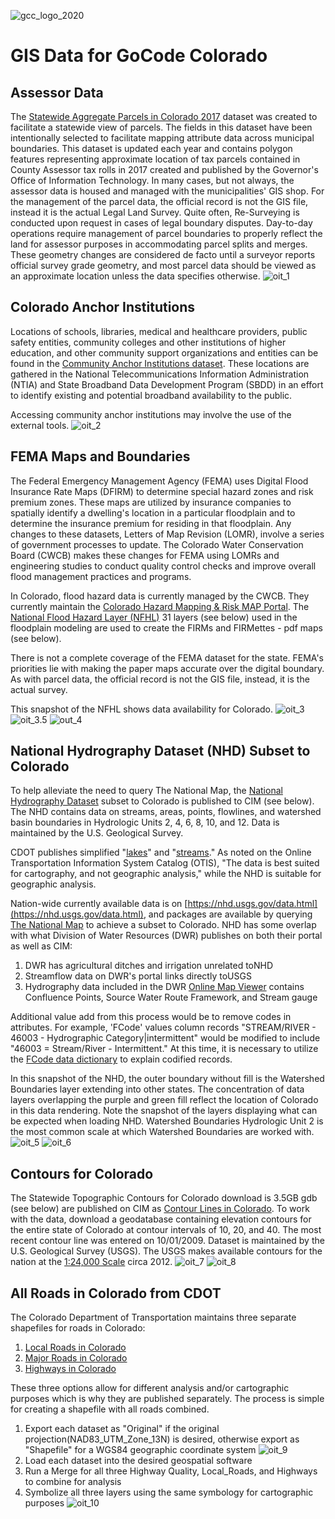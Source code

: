 ![gcc_logo_2020](https://github.com/GoCodeColorado/GoCodeColorado-kbase-public/blob/master/Images/GC20_Logo_Condensed_transp%20-%20Copy.png)

# GIS Data for GoCode Colorado

## Assessor Data


The [Statewide Aggregate Parcels in Colorado 2017](https://data.colorado.gov/Local-Aggregation/Statewide-Aggregate-Parcels-in-Colorado-2017/izys-vycy) dataset was created to facilitate a statewide view of parcels. The fields in this dataset have been intentionally selected to facilitate mapping attribute data across municipal boundaries. This dataset is updated each year and contains polygon features representing approximate location of tax parcels contained in County Assessor tax rolls in 2017 created and published by the Governor&#39;s Office of Information Technology. In many cases, but not always, the assessor data is housed and managed with the municipalities&#39; GIS shop. For the management of the parcel data, the official record is not the GIS file, instead it is the actual Legal Land Survey. Quite often, Re-Surveying is conducted upon request in cases of legal boundary disputes. Day-to-day operations require management of parcel boundaries to properly reflect the land for assessor purposes in accommodating parcel splits and merges. These geometry changes are considered de facto until a surveyor reports official survey grade geometry, and most parcel data should be viewed as an approximate location unless the data specifies otherwise.
![oit_1](./images/oit_1.jpg)

## Colorado Anchor Institutions

Locations of schools, libraries, medical and healthcare providers, public safety entities, community colleges and other institutions of higher education, and other community support organizations and entities can be found in the [Community Anchor Institutions dataset](https://data.colorado.gov/Telecommunications/Community-Anchor-Institutions-2017/ysa7-n95j). These locations are gathered in the National Telecommunications Information Administration (NTIA) and State Broadband Data Development Program (SBDD) in an effort to identify existing and potential broadband availability to the public.

Accessing community anchor institutions may involve the use of the external tools.
![oit_2](./images/oit_2.jpg)

## FEMA Maps and Boundaries

The Federal Emergency Management Agency (FEMA) uses Digital Flood Insurance Rate Maps (DFIRM) to determine special hazard zones and risk premium zones. These maps are utilized by insurance companies to spatially identify a dwelling&#39;s location in a particular floodplain and to determine the insurance premium for residing in that floodplain. Any changes to these datasets, Letters of Map Revision (LOMR), involve a series of government processes to update. The Colorado Water Conservation Board (CWCB) makes these changes for FEMA using LOMRs and engineering studies to conduct quality control checks and improve overall flood management practices and programs.

In Colorado, flood hazard data is currently managed by the CWCB. They currently maintain the [Colorado Hazard Mapping & Risk MAP Portal](http://coloradohazardmapping.com/hazardMapping/floodplainMapping/). The [National Flood Hazard Layer (NFHL)](https://hazards-fema.maps.arcgis.com/apps/webappviewer/index.html?id=8b0adb51996444d4879338b5529aa9cd) 31 layers (see below) used in the floodplain modeling are used to create the FIRMs and FIRMettes - pdf maps (see below).

There is not a complete coverage of the FEMA dataset for the state. FEMA&#39;s priorities lie with making the paper maps accurate over the digital boundary. As with parcel data, the official record is not the GIS file, instead, it is the actual survey.

This snapshot of the NFHL shows data availability for Colorado.
![oit_3](./images/oit_3.jpg)
![oit_3.5](./images/oit_3.jpg)
![out_4](./images/out_4.jpg)

## National Hydrography Dataset (NHD) Subset to Colorado

To help alleviate the need to query The National Map, the [National Hydrography Dataset](https://data.colorado.gov/Water/National-Hydrography-Dataset-NHD-in-Colorado/5ccs-vx79) subset to Colorado is published to CIM (see below). The NHD contains data on streams, areas, points, flowlines, and watershed basin boundaries in Hydrologic Units 2, 4, 6, 8, 10, and 12. Data is maintained by the U.S. Geological Survey.

CDOT publishes simplified &quot;[lakes](https://data.colorado.gov/Water/Lakes-in-Colorado/uksn-8qya)&quot; and &quot;[streams](https://data.colorado.gov/Water/Streams-in-Colorado/x238-vje7).&quot; As noted on the Online Transportation Information System Catalog (OTIS), &quot;The data is best suited for cartography, and not geographic analysis,&quot; while the NHD is suitable for geographic analysis.

Nation-wide currently available data is on [https://nhd.usgs.gov/data.html](https://nhd.usgs.gov/data.html), and packages are available by querying [The National Map](https://viewer.nationalmap.gov/basic/) to achieve a subset to Colorado. NHD has some overlap with what Division of Water Resources (DWR) publishes on both their portal as well as CIM:

1. DWR has agricultural ditches and irrigation unrelated toNHD
2. Streamflow data on DWR&#39;s portal links directly toUSGS
3. Hydrography data included in the DWR [Online Map Viewer](http://water.state.co.us/DataMaps/GISandMaps/MapViewer/Pages/FAQ.aspx) contains Confluence Points, Source Water Route Framework, and Stream gauge

Additional value add from this process would be to remove codes in attributes. For example, &#39;FCode&#39; values column records &quot;STREAM/RIVER - 46003 - Hydrographic Category|intermittent&quot; would be modified to include &quot;46003 = Stream/River - Intermittent.&quot; At this time, it is necessary to utilize the [FCode data dictionary](https://nhd.usgs.gov/userGuide/Robohelpfiles/NHD_User_Guide/Feature_Catalog/Hydrography_Dataset/Complete_FCode_List.htm) to explain codified records.

In this snapshot of the NHD, the outer boundary without fill is the Watershed Boundaries layer extending into other states. The concentration of data layers overlapping the purple and green fill reflect the location of Colorado in this data rendering. Note the snapshot of the layers displaying what can be expected when loading NHD. Watershed Boundaries Hydrologic Unit 2 is the most common scale at which Watershed Boundaries are worked with.
![oit_5](./images/oit_5.jpg)
![oit_6](./images/oit_6.jpg)

## Contours for Colorado

The Statewide Topographic Contours for Colorado download is 3.5GB gdb (see below) are published on CIM as [Contour Lines in Colorado](https://data.colorado.gov/Environment/Contour-Lines-in-Colorado/sc9q-ryk8). To work with the data, download a geodatabase containing elevation contours for the entire state of Colorado at contour intervals of 10, 20, and 40. The most recent contour line was entered on 10/01/2009. Dataset is maintained by the U.S. Geological Survey (USGS). The USGS makes available contours for the nation at the [1:24,000 Scale](https://topotools.cr.usgs.gov/contour_data.php) circa 2012.
![oit_7](./images/oit_7.jpg)
![oit_8](./images/oit_8.jpg)

## All Roads in Colorado from CDOT

The Colorado Department of Transportation maintains three separate shapefiles for roads in Colorado:

1. [Local Roads in Colorado](https://data.colorado.gov/Transportation/Local-Roads-in-Colorado/qvrk-xsmj)
2. [Major Roads in Colorado](https://data.colorado.gov/Transportation/Major-Roads-in-Colorado/e7ye-tasg)
3. [Highways in Colorado](https://data.colorado.gov/Transportation/Highways-in-Colorado/2h6w-z9ry)

These three options allow for different analysis and/or cartographic purposes which is why they are published separately. The process is simple for creating a shapefile with all roads combined.

1. Export each dataset as &quot;Original&quot; if the original projection(NAD83\_UTM\_Zone\_13N) is desired, otherwise export as &quot;Shapefile&quot; for a WGS84 geographic coordinate system
![oit_9](./images/oit_9.jpg)
2. Load each dataset into the desired geospatial software
3. Run a Merge for all three Highway Quality, Local\_Roads, and Highways to combine for analysis
4. Symbolize all three layers using the same symbology for cartographic purposes
![oit_10](./images/oit_10.jpg)
